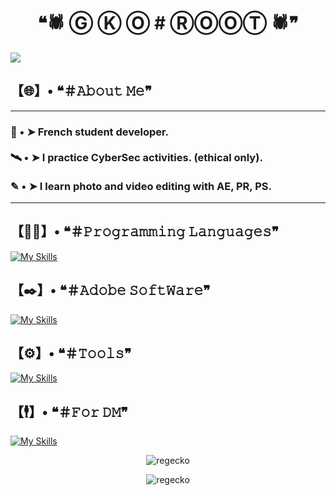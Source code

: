<h1 align="center">❝🕷️ Ⓖ Ⓚ Ⓞ  #  ⓇⓄⓄⓉ 🕷️❞</h1>
<a align="center" href="https://zupimages.net/viewer.php?id=23/03/an8m.gif"><img src="https://zupimages.net/up/23/03/an8m.gif" /></a>

<h2><strong>【🌐】• ❝＃𝙰𝚋𝚘𝚞𝚝 𝙼𝚎❞</strong></h2>

<hr>

<h3>
  <strong>
  🔧 • ➤ French student developer. <br><br>
  🛰️ • ➤ I practice CyberSec activities. (ethical only).<br><br>
  ✎ • ➤ I learn photo and video editing with AE, PR, PS.
  </strong>
</h3>

<hr>

<h2><strong>【🕵️‍♂️】• ❝＃𝙿𝚛𝚘𝚐𝚛𝚊𝚖𝚖𝚒𝚗𝚐 𝙻𝚊𝚗𝚐𝚞𝚊𝚐𝚎𝚜❞</strong></h2>

[![My Skills](https://skillicons.dev/icons?i=py,html,css,js&perline=4&nbsp)](https://github.com/reGecko)

<h2><strong>【✒️】• ❝＃𝙰𝚍𝚘𝚋𝚎 𝚂𝚘𝚏𝚝𝚆𝚊𝚛𝚎❞</strong></h2>

[![My Skills](https://skillicons.dev/icons?i=ps,ae,pr&perline=3&nbsp)](https://github.com/reGecko)

<h2><strong>【⚙️】• ❝＃𝚃𝚘𝚘𝚕𝚜❞</strong></h2>

[![My Skills](https://skillicons.dev/icons?i=vscode,idea,github,gcp,bash&perline=5&nbsp)](https://github.com/reGecko)

<h2><strong>【🕴️】• ❝＃𝙵𝚘𝚛 𝙳𝙼❞</strong></h2>

[![My Skills](https://skillicons.dev/icons?i=discord&perline=4&nbsp)](https://github.com/reGecko)

<p align="center"> <img src="https://komarev.com/ghpvc/?username=regecko&label=Profile%20views&color=0e75b6&style=flat" alt="regecko" /> </p>
<p align="center"> <img src="https://github-readme-stats.vercel.app/api?username=regecko&show_icons=true&locale=en" alt="regecko" /> </p>



